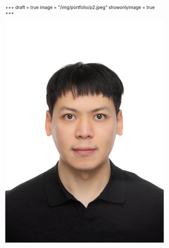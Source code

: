 +++
draft = true
image = "/img/portfolio/p2.jpeg"
showonlyimage = true
+++

![](/img/portfolio/p2.jpeg)
